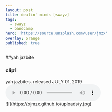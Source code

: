 ```yaml
---
layout: post
title: dealin' minds [swayz]
tags:
  - swayz
  - bandcamp
hero: 'https://source.unsplash.com/user/jmzx'
overlay: orange
published: true
---
```

##yah jazbite
<article>
	<div class="cont">
		<h3>clip1</h3>
    yah jazbites. released
		<time> JULY 01, 2019</time>
	</div>
	<audio class="audio" controls="controls">
		<source type="audio/mpeg" src="https://www.jmzx.uk/uploads/audio/03_Dealin_Minds_(Swayz_Dnb_Cut).m4a?_=1">
	</audio>
</article>
![i](https://xjmzx.github.io/uploads/y.jpg)
